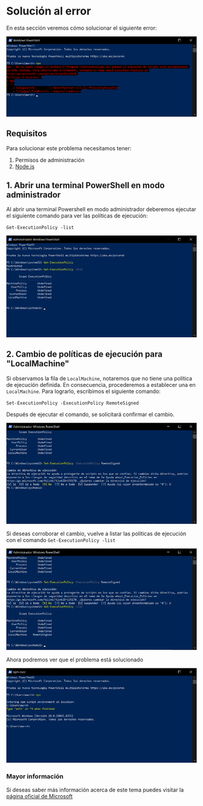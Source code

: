 # Solución al error

En esta sección veremos cómo solucionar el siguiente error:

![](/imagenes/politicasEjecucion1.png)

## Requisitos

Para solucionar este problema necesitamos tener:

1. Permisos de administración
2. [Node.js](/Guias/Guia%20de%20instalacion%20nodeJS.md)

## 1. Abrir una terminal PowerShell en modo administrador

Al abrir una terminal Powershell en modo administrador deberemos ejecutar el siguiente comando para ver las políticas de ejecución:

    Get-ExecutionPolicy -list

![](/imagenes/politicasEjecucion2.png)

## 2. Cambio de políticas de ejecución para "LocalMachine"

Si observamos la fila de `LocalMachine`, notaremos que no tiene una política de ejecución definida. En consecuencia, procederemos a establecer una en `LocalMachine`. Para lograrlo, escribimos el siguiente comando:

    Set-ExecutionPolicy -ExecutionPolicy RemoteSigned

Después de ejecutar el comando, se solicitará confirmar el cambio.

![](/imagenes/politicasEjecucion3.png)

Si deseas corroborar el cambio, vuelve a listar las políticas de ejecución con el comando `Get-ExecutionPolicy -list`

![](/imagenes/politicasEjecucion4.png)

Ahora podremos ver que el problema está solucionado

![](/imagenes/politicasEjecucion5.png)

### Mayor información

Si deseas saber más información acerca de este tema puedes visitar la [página oficial de Microsoft](https://learn.microsoft.com/es-mx/powershell/module/microsoft.powershell.core/about/about_execution_policies?view=powershell-7.4)